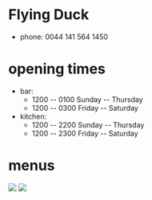 # Flying Duck

- phone: 0044 141 564 1450

# opening times

- bar:
    - 1200 -- 0100 Sunday -- Thursday
    - 1200 -- 0300 Friday -- Saturday
- kitchen:
    - 1200 -- 2200 Sunday -- Thursday
    - 1200 -- 2300 Friday -- Saturday

# menus

![](menu-2018-A.jpg)
![](menu-2018-B.jpg)
